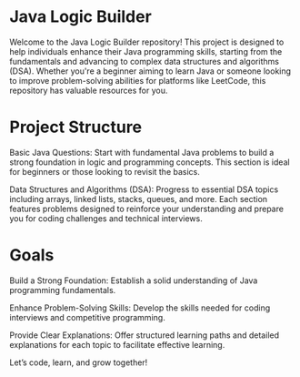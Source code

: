 # Java Logic Builder

Welcome to the Java Logic Builder repository! This project is designed to help individuals enhance their Java programming skills, starting from the fundamentals and advancing to complex data structures and algorithms (DSA). Whether you're a beginner aiming to learn Java or someone looking to improve problem-solving abilities for platforms like LeetCode, this repository has valuable resources for you.

# Project Structure

Basic Java Questions: Start with fundamental Java problems to build a strong foundation in logic and programming concepts. This section is ideal for beginners or those looking to revisit the basics.

Data Structures and Algorithms (DSA): Progress to essential DSA topics including arrays, linked lists, stacks, queues, and more. Each section features problems designed to reinforce your understanding and prepare you for coding challenges and technical interviews.

# Goals

Build a Strong Foundation: Establish a solid understanding of Java programming fundamentals.

Enhance Problem-Solving Skills: Develop the skills needed for coding interviews and competitive programming.

Provide Clear Explanations: Offer structured learning paths and detailed explanations for each topic to facilitate effective learning.



Let’s code, learn, and grow together!
